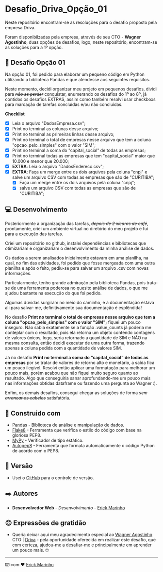 # Desafio_Driva_Opção_01
Neste repositório encontram-se as resoluções para o desafio proposto pela empresa Driva.

Foram disponibilzadas pela empresa, através de seu CTO - **Wagner Agostinho**,  duas opções de desafios, logo, neste repositório, encontram-se as soluções para a 1º opção. 

## :panda_face: Desafio Opção 01

Na opção 01, foi pedido para elaborar um pequeno código em Python utilizando a biblioteca Pandas e que atendesse aos seguintes requisitos.

Neste momento, decidi organizar meu projeto em pequenos desafios, dividi para <s>*não se perder*</s> conquistar, enumerando os desafios do 1º ao 8º, já contidos os desafios EXTRAS, assim como também resolvi usar checkboxs para marcação de tarefas concluídas e/ou não concluídas.

**Checklist**

- [x] Leia o arquivo "DadosEmpresa.csv";
- [x] Print no terminal as colunas desse arquivo;
- [x] Print no terminal as primeiras linhas desse arquivo;
- [x] Print no terminal o total de empresas nesse arquivo que tem a coluna "opcao_pelo_simples" com o valor "SIM";
- [x] Print no terminal a soma do "capital_social" de todas as empresas;
- [x] Print no terminal todas as empresas que tem "capital_social" maior que 10.000 e menor que 20.000;
- [x] **EXTRA**: Leia o arquivo "DadosEndereco.csv";
- [x] **EXTRA**: Faça um merge entre os dois arquivos pela coluna "cnpj" e salve um arquivo CSV com todas as empresas que são de "CURITIBA";
    - [x] Faça um merge entre os dois arquivos pela coluna "cnpj";
    - [x] salve um arquivo CSV com todas as empresas que são de "CURITIBA";

## :computer: Desenvolvimento

Posteriormente a organização das tarefas, <s>*depois de 2 xícaras de café*</s>, prontamente, criei um ambiente virtual no diretório do meu projeto e fui para a execução das tarefas.

Criei um repositório no github, instalei dependências e bibliotecas que otimizariam e organizariam o desenvolvimento da minha análise de dados.

Os dados a serem analisados inicialmente estavam em uma planilha, na qual, no fim das atividades, foi pedido que fosse mergeada com uma outra planilha e após o feito, pediu-se para salvar um arquivo .csv com novas informações.

Particularmente, tenho grande admiração pela biblioteca Pandas, pois trata-se de uma ferramenta poderosa no quesito análise de dados, o que me ajudou bastante na execução do que foi pedido.

Algumas dúvidas surgiram no meio do caminho, e a documentação estava ali para salvar-me, definitivamente sua documentação é esplêndida!

No desafio **Print no terminal o total de empresas nesse arquivo que tem a coluna "opcao_pelo_simples" com o valor "SIM";** fiquei um pouco inseguro. Não sabia exatamente se a função .value_counts já poderia me conteplar com o resultado, pois ela retorna um objeto contendo contagens de valores únicos, logo, seria retornado a quantidade de SIM e NÃO na mesma consulta, então decidi executar de uma outra forma, trazendo apenas a coluna pedida com a quantidade de valores SIM.

Já no desafio **Print no terminal a soma do "capital_social" de todas as empresas** por se tratar de valores de retorno alto e monetário, a saída fica um pouco ilegível. Resolvi então aplicar uma formatação para melhorar um pouco mais, porém acabou que não fiquei muito seguro quanto ao resultado. Algo que conseguiria sanar aprofundando-me um pouco mais nas informações obtidas dataframe ou fazendo uma pergunta ao Wagner :).

Enfim, os demais desafios, consegui chegar as soluções de forma <s>*sem arrancar os cabelos*</s> satisfatória.

## :wrench: Construido com

* [Pandas](https://pandas.pydata.org/) - Biblioteca de análise e manipulação de dados.
* [Flake8](https://flake8.pycqa.org/en/latest/) - Ferramenta que verifica o estilo do código com base na gloriosa PEP8.
* [MyPy](https://mypy.readthedocs.io/en/stable/) - Verificador de tipo estático.
* [Autopep8](https://pypi.org/project/autopep8/) - Ferramenta que formata automaticamente o código Python de acordo com o PEP8.

## :flags: Versão

* Usei o [GitHub](github.com) para o controle de versão.

## ✒️ Autores

* **Desenvolvedor Web** - *Desenvolvimento* - [Erick Marinho](https://github.com/Erick-Marinho)

## :blush: Expressões de gratidão

* Queria deixar aqui meu agradecimento especial ao [Wagner Agostinho](https://www.linkedin.com/in/wagnerrua/) CTO | [Driva](https://www.linkedin.com/company/driva-tech/) - pela oportunidade oferecida em realizar este desafio, que com certeza, ajudou-me a desafiar-me e principalmente em aprender um pouco mais. 🤓

---
⌨️ com ❤️ [Erick Marinho](https://github.com/Erick-Marinho)

